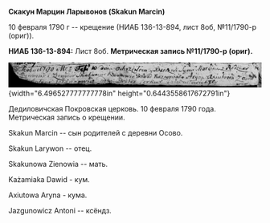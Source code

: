 **Скакун Марцин Ларывонов (Skakun Marcin)**

10 февраля 1790 г -- крещение (НИАБ 136-13-894, лист 8об, №11/1790-р
(ориг)).

**НИАБ 136-13-894:** Лист 8об. **Метрическая запись №11/1790-р (ориг).**

![](./media/8ad850be5cffdfbc064331057b253b54177f7c46.png){width="6.496527777777778in"
height="0.6443558617672791in"}

Дедиловичская Покровская церковь. 10 февраля 1790 года. Метрическая
запись о крещении.

Skakun Marcin -- сын родителей с деревни Осово.

Skakun Larywon -- отец.

Skakunowa Zienowia -- мать.

Każamiaka Dawid - кум.

Axiutowa Aryna - кума.

Jazgunowicz Antoni -- ксёндз.
